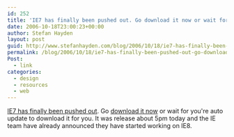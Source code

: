 ```yaml
---
id: 252
title: 'IE7 has finally been pushed out. Go download it now or wait for you&#8217;re auto update to download it for you.'
date: 2006-10-18T23:00:23+00:00
author: Stefan Hayden
layout: post
guid: http://www.stefanhayden.com/blog/2006/10/18/ie7-has-finally-been-pushed-out-go-download-it-now-or-wait-for-youre-auto-update-to-download-it-for-you/
permalink: /blog/2006/10/18/ie7-has-finally-been-pushed-out-go-download-it-now-or-wait-for-youre-auto-update-to-download-it-for-you/
Post:
  - link
categories:
  - design
  - resources
  - web
---
```

<p><a href="http://blogs.msdn.com/ie/archive/2006/10/18/internet-explorer-7-for-windows-xp-available-now.aspx">IE7 has finally been pushed out</a>. Go <a href="http://www.microsoft.com/ie">download it now</a> or wait for you're auto update to download it for you. It was release about 5pm today and the IE team have already announced they have started working on IE8.</p>
